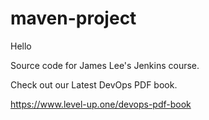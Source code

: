 # maven-project
Hello

Source code for James Lee's Jenkins course.

Check out our Latest DevOps PDF book.

https://www.level-up.one/devops-pdf-book
